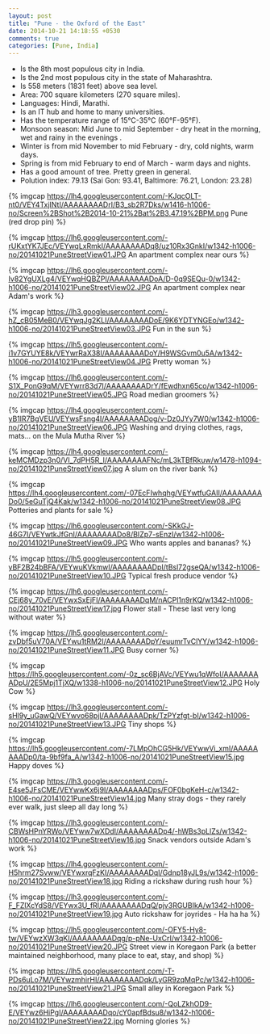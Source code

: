 ```yaml
---
layout: post
title: "Pune - the Oxford of the East"
date: 2014-10-21 14:18:55 +0530
comments: true
categories: [Pune, India]
---
```

- Is the 8th most populous city in India.
- Is the 2nd most populous city in the state of Maharashtra.
- Is 558 meters (1831 feet) above sea level.
- Area: 700 square kilometers (270 square miles).
- Languages:  Hindi, Marathi.
- Is an IT hub and home to many universities.
- Has the temperature range of 15°C-35°C (60°F-95°F).
- Monsoon season:  Mid June to mid September - dry heat in the morning, wet and rainy in the evenings .
- Winter is from mid November to mid February - dry, cold nights, warm days.
- Spring is from mid February to end of March - warm days and nights.
- Has a good amount of tree.  Pretty green in general.
- Polution index:  79.13 (Sai Gon: 93.41, Baltimore: 76.21, London: 23.28)

{% imgcap https://lh4.googleusercontent.com/-KJqcOLT-nt0/VEY4TxjINtI/AAAAAAAADrI/B3_sb2R7Dks/w1416-h1006-no/Screen%2BShot%2B2014-10-21%2Bat%2B3.47.19%2BPM.png Pune (red drop pin) %}

{% imgcap https://lh6.googleusercontent.com/-rUKxtYK7JEc/VEYwqLxRmkI/AAAAAAAADq8/uz10Rx3GnkI/w1342-h1006-no/20141021PuneStreetView01.JPG An apartment complex near ours %}

{% imgcap https://lh6.googleusercontent.com/-Iv82YgUXLg4/VEYwqHQBZPI/AAAAAAAADoA/D-0q9SEQu-0/w1342-h1006-no/20141021PuneStreetView02.JPG An apartment complex near Adam's work %}

{% imgcap https://lh3.googleusercontent.com/-hZ_cB05MeB0/VEYwqJg2KLI/AAAAAAAADoE/9K6YDTYNGEo/w1342-h1006-no/20141021PuneStreetView03.JPG Fun in the sun %}

{% imgcap https://lh5.googleusercontent.com/-i1v7GYUYE8k/VEYwrRaX38I/AAAAAAAADoY/H9WSGvm0u5A/w1342-h1006-no/20141021PuneStreetView04.JPG Pretty woman %}

{% imgcap https://lh6.googleusercontent.com/-S1X_PonG9qM/VEYwrr83d7I/AAAAAAAADrY/fEwdhxn65co/w1342-h1006-no/20141021PuneStreetView05.JPG Road median groomers %}

{% imgcap https://lh4.googleusercontent.com/-yB1lR7BgVEU/VEYwsFsng4I/AAAAAAAADog/v-Dz0JYy7W0/w1342-h1006-no/20141021PuneStreetView06.JPG Washing and drying clothes, rags, mats... on the Mula Mutha River %}

{% imgcap https://lh4.googleusercontent.com/-keMCMDzp3n0/VI_7dPH5R_I/AAAAAAAAFNc/mL3kTBfRkuw/w1478-h1094-no/20141021PuneStreetView07.jpg A slum on the river bank %}

{% imgcap https://lh4.googleusercontent.com/-07EcFIwhqhg/VEYwtfuGAII/AAAAAAAADo0/5eGuTjQ4Kak/w1342-h1006-no/20141021PuneStreetView08.JPG Potteries and plants for sale %}

{% imgcap https://lh6.googleusercontent.com/-SKkGJ-46G7I/VEYwtkJfGnI/AAAAAAAADo8/BIZp7-sEnzI/w1342-h1006-no/20141021PuneStreetView09.JPG Who wants apples and bananas? %}

{% imgcap https://lh5.googleusercontent.com/-yBF2B24bBFA/VEYwuKVkmwI/AAAAAAAADpI/tBsl72gseQA/w1342-h1006-no/20141021PuneStreetView10.JPG Typical fresh produce vendor  %}

{% imgcap https://lh6.googleusercontent.com/-CEj68y_70vE/VEYwxSxEjFI/AAAAAAAADqM/nACPl1n9rKQ/w1342-h1006-no/20141021PuneStreetView17.jpg Flower stall - These last very long without water %}

{% imgcap https://lh5.googleusercontent.com/-zvDbf5uV70A/VEYwu1tRM2I/AAAAAAAADpY/euumrTvClYY/w1342-h1006-no/20141021PuneStreetView11.JPG Busy corner %}

{% imgcap https://lh5.googleusercontent.com/-0z_sc6BjAVc/VEYwu1qWfoI/AAAAAAAADpU/2E5Mpj1TjXQ/w1338-h1006-no/20141021PuneStreetView12.JPG Holy Cow %}

{% imgcap https://lh3.googleusercontent.com/-sHl9y_uGawQ/VEYwvo68pjI/AAAAAAAADpk/TzPYzfgt-bI/w1342-h1006-no/20141021PuneStreetView13.JPG Tiny shops %}

{% imgcap https://lh5.googleusercontent.com/-7LMpOhCG5Hk/VEYwwVi_xmI/AAAAAAAADp0/ta-9bf9fa_A/w1342-h1006-no/20141021PuneStreetView15.jpg Happy doves %}

{% imgcap https://lh3.googleusercontent.com/-E4se5JFsCME/VEYwwKx6j9I/AAAAAAAADps/FOF0bgKeH-c/w1342-h1006-no/20141021PuneStreetView14.jpg Many stray dogs - they rarely ever walk, just sleep all day long %}

{% imgcap https://lh3.googleusercontent.com/-CBWsHPnYRWo/VEYww7wXDdI/AAAAAAAADp4/-hWBs3pLlZs/w1342-h1006-no/20141021PuneStreetView16.jpg Snack vendors outside Adam's work %}

{% imgcap https://lh4.googleusercontent.com/-H5hrm27Svww/VEYwxrqFzKI/AAAAAAAADqI/Gdnp18yJL9s/w1342-h1006-no/20141021PuneStreetView18.jpg Riding a rickshaw during rush hour %}

{% imgcap https://lh3.googleusercontent.com/-F_FZlXcYdS8/VEYwx3U_fRI/AAAAAAAADqQ/pjv3RGUBIkA/w1342-h1006-no/20141021PuneStreetView19.jpg Auto rickshaw for joyrides - Ha ha ha %}

{% imgcap https://lh5.googleusercontent.com/-OFY5-Hy8-tw/VEYwzXW3qKI/AAAAAAAADqg/p-pNe-UxCrI/w1342-h1006-no/20141021PuneStreetView20.JPG Street view in Koregaon Park (a better maintained neighborhood, many place to eat, stay, and shop) %}

{% imgcap https://lh5.googleusercontent.com/-T-PDs6uLo7M/VEYwzmhirHI/AAAAAAAADqk/LyGR9zqMqPc/w1342-h1006-no/20141021PuneStreetView21.JPG Small alley in Koregaon Park %}

{% imgcap https://lh6.googleusercontent.com/-QoLZkhOD9-E/VEYwz6HiPgI/AAAAAAAADqo/cY0apfBdsu8/w1342-h1006-no/20141021PuneStreetView22.jpg Morning glories %}
